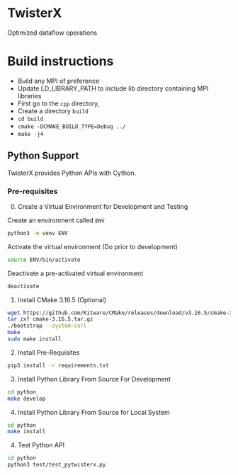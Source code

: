 # TwisterX
Optimized dataflow operations

# Build instructions
   - Build any MPI of preference
   - Update LD_LIBRARY_PATH to include lib directory containing MPI libraries
   - First go to the `cpp` directory,
   - Create a directory `build`
   - `cd build`
   - `cmake -DCMAKE_BUILD_TYPE=Debug ../`
   - `make -j4`
   

## Python Support

TwisterX provides Python APIs with Cython. 

### Pre-requisites

0. Create a Virtual Environment for Development and Testing

Create an environment called `ENV`

```bash
python3 -m venv ENV
```

Activate the virtual environment (Do prior to development)

```bash
source ENV/bin/activate
```

Deactivate a pre-activated virtual environment

```bash
deactivate
```


1. Install CMake 3.16.5 (Optional)

```bash
wget https://github.com/Kitware/CMake/releases/download/v3.16.5/cmake-3.16.5.tar.gz
tar zxf cmake-3.16.5.tar.gz
./bootstrap --system-curl
make 
sudo make install
```

2. Install Pre-Requisites 

```bash
pip3 install -r requirements.txt
```

3. Install Python Library From Source For Development

```bash
cd python
make develop
```

4. Install Python Library From Source for Local System

```bash
cd python
make install
```

4. Test Python API

```bash
cd python
python3 test/test_pytwisterx.py
```



